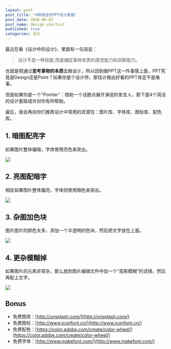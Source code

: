```yaml
---
layout: post
post_title: "4种简洁的PPT设计套路"
post_date: 2016-06-07
post_name: design-shortcut
published: true
categories: 设计
---
```

最近在看《设计中的设计》，里面有一句话说：
> 设计不是一种技能,而是捕捉事物本质的感觉能力和洞察能力。

也就是把通过**思考事物的本质**去做设计，所以回到做PPT这一件事情上面，PPT究竟是Design还是Point？如果你是个设计师，那估计做出好看的PPT肯定不是难事。

但是如果你是一个"Pointer"：借助一个话题点展开演说的发言人，那下面4个简洁的设计套路或许对你有所帮助。

最后，我会再向你们推荐设计中常用的资源包：图片库、字体库、图标库、配色库。

## 1. 暗图配亮字
如果图片整体偏暗，字体使用亮色来突出。

![](./_image/color/color.001.jpeg)


## 2. 亮图配暗字

相反如果图片整体偏亮，字体则使用暗色来突出。



![](./_image/color/color.002.jpeg)



## 3. 杂图加色块

图片图片的颜色太多，添加一个半透明的色块，然后把文字放在上面。


![](./_image/color/color.003.jpeg)



## 4. 更杂模糊掉

如果图片的元素非常杂，那么放到图片编辑文件中加一个“高斯模糊”的滤镜，然后再配上文字。


![](./_image/color/color.004.jpeg)




## Bonus
- 免费图库：[http://unsplash.com/](http://unsplash.com/)
- 免费图标：[http://www.iconfont.cn/](http://www.iconfont.cn/)
- 免费配色：[https://color.adobe.com/create/color-wheel/](https://color.adobe.com/create/color-wheel/)
- 免费字体：[http://www.makefont.com/](http://www.makefont.com/)

